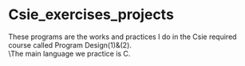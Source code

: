 # Csie_exercises_projects
These programs are the works and practices I do in the Csie required course called Program Design(1)&(2). \
\The main language we practice is C.

